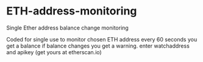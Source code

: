 # ETH-address-monitoring
Single Ether address balance change monitoring

Coded for single use to monitor chosen ETH address every 60 seconds you get a balance if balance changes you get a warning.
enter watchaddress and apikey (get yours at etherscan.io)
